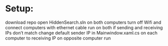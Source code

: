 # Setup:
download repo
open HiddenSearch.sln on both computers
turn off Wifi and connect computers with ethernet cable
run on both
if sending and receiving IPs don’t match change default sender IP in Mainwindow.xaml.cs on each computer to receiving IP on opposite computer
run
